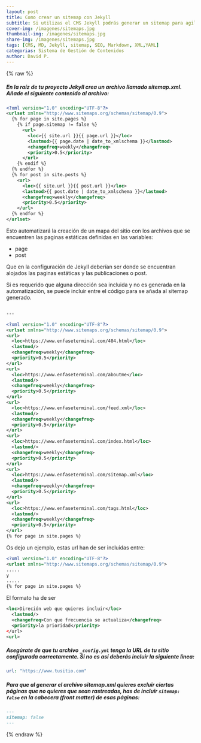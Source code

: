 ```yaml
---
layout: post
title: Como crear un sitemap con Jekyll
subtitle: Si utilizas el CMS Jekyll podrás generar un sitemap para agilizar la indexación de tus páginas en los principales rastreadores
cover-img: /imagenes/sitemaps.jpg
thumbnail-img: /imagenes/sitemaps.jpg
share-img: /imagenes/sitemaps.jpg
tags: [CMS, MD, Jekyll, sitemap, SEO, Markdown, XML,YAML]
categorias: Sistema de Gestión de Contenidos
author: David P.
---
```

{% raw %}
##### En la raíz de tu proyecto Jekyll crea un archivo llamado sitemap.xml. Añade el siguiente contenido al archivo:

```xml
<?xml version="1.0" encoding="UTF-8"?>
<urlset xmlns="http://www.sitemaps.org/schemas/sitemap/0.9">
  {% for page in site.pages %}
    {% if page.sitemap != false %}
      <url>
        <loc>{{ site.url }}{{ page.url }}</loc>
        <lastmod>{{ page.date | date_to_xmlschema }}</lastmod>
        <changefreq>weekly</changefreq>
        <priority>0.5</priority>
      </url>
    {% endif %}
  {% endfor %}
  {% for post in site.posts %}
    <url>
      <loc>{{ site.url }}{{ post.url }}</loc>
      <lastmod>{{ post.date | date_to_xmlschema }}</lastmod>
      <changefreq>weekly</changefreq>
      <priority>0.5</priority>
    </url>
  {% endfor %}
</urlset>
```

Esto automatizará la creación de un mapa del sitio con los archivos que se encuentren las paginas estáticas definidas en las variables: 

- page
- post

Que en la configuración de Jekyll deberían ser donde se encuentran alojados las paginas estáticas y las publicaciones o post.

Si es requerido que alguna dirección sea incluida y no es generada en la automatización, se puede incluir entre el código para se añada al sitemap generado.

```xml

---

<?xml version="1.0" encoding="UTF-8"?>
<urlset xmlns="http://www.sitemaps.org/schemas/sitemap/0.9">
<url>
  <loc>https://www.enfaseterminal.com/404.html</loc>
  <lastmod/>
  <changefreq>weekly</changefreq>
  <priority>0.5</priority>
</url>
<url>
  <loc>https://www.enfaseterminal.com/aboutme</loc>
  <lastmod/>
  <changefreq>weekly</changefreq>
  <priority>0.5</priority>
</url>
<url>
  <loc>https://www.enfaseterminal.com/feed.xml</loc>
  <lastmod/>
  <changefreq>weekly</changefreq>
  <priority>0.5</priority>
</url>
<url>
  <loc>https://www.enfaseterminal.com/index.html</loc>
  <lastmod/>
  <changefreq>weekly</changefreq>
  <priority>0.5</priority>
</url>
<url>
  <loc>https://www.enfaseterminal.com/sitemap.xml</loc>
  <lastmod/>
  <changefreq>weekly</changefreq>
  <priority>0.5</priority>
</url>
<url>
  <loc>https://www.enfaseterminal.com/tags.html</loc>
  <lastmod/>
  <changefreq>weekly</changefreq>
  <priority>0.5</priority>
</url>
{% for page in site.pages %}
```

Os dejo un ejemplo, estas url han de ser incluidas entre:

```xml
<?xml version="1.0" encoding="UTF-8"?>
<urlset xmlns="http://www.sitemaps.org/schemas/sitemap/0.9">
.....
y
.....
{% for page in site.pages %}
```

El formato ha de ser 

```xml
<loc>Direción web que quieres incluir</loc>
  <lastmod/>
  <changefreq>Con que frecuencia se actualiza</changefreq>
  <priority>la prioridad</priority>
</url>
<url>
```

 

[Formato XML de Sitemaps]: https://www.sitemaps.org/es/protocol.html	"Formato XML de Sitemaps"

##### Asegúrate de que tu archivo `_config.yml` tenga la URL de tu sitio configurada correctamente. Si no es así deberás incluir la siguiente linea:

```yaml
url: "https://www.tusitio.com"
```

##### Para que al generar el archivo sitemap.xml quieres excluir ciertas páginas que no quieres que sean rastreadas, has de incluir `sitemap: false` en la cabecera (front matter) de esas páginas:

```markdown
---
sitemap: false
---

```
{% endraw %}
